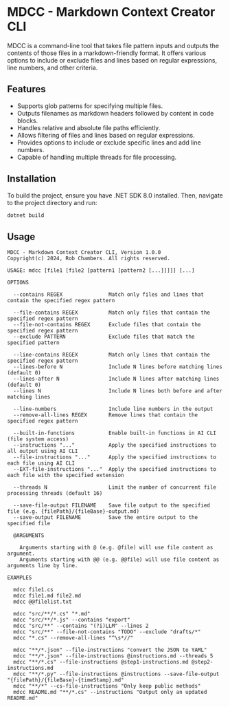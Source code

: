 # MDCC - Markdown Context Creator CLI

MDCC is a command-line tool that takes file pattern inputs and outputs the contents of those files in a markdown-friendly format. It offers various options to include or exclude files and lines based on regular expressions, line numbers, and other criteria.

## Features
- Supports glob patterns for specifying multiple files.
- Outputs filenames as markdown headers followed by content in code blocks.
- Handles relative and absolute file paths efficiently.
- Allows filtering of files and lines based on regular expressions.
- Provides options to include or exclude specific lines and add line numbers.
- Capable of handling multiple threads for file processing.

## Installation
To build the project, ensure you have .NET SDK 8.0 installed. Then, navigate to the project directory and run:

```bash
dotnet build
```

## Usage

```plaintext
MDCC - Markdown Context Creator CLI, Version 1.0.0
Copyright(c) 2024, Rob Chambers. All rights reserved.

USAGE: mdcc [file1 [file2 [pattern1 [pattern2 [...]]]]] [...]

OPTIONS

  --contains REGEX               Match only files and lines that contain the specified regex pattern

  --file-contains REGEX          Match only files that contain the specified regex pattern
  --file-not-contains REGEX      Exclude files that contain the specified regex pattern
  --exclude PATTERN              Exclude files that match the specified pattern

  --line-contains REGEX          Match only lines that contain the specified regex pattern
  --lines-before N               Include N lines before matching lines (default 0)
  --lines-after N                Include N lines after matching lines (default 0)
  --lines N                      Include N lines both before and after matching lines

  --line-numbers                 Include line numbers in the output
  --remove-all-lines REGEX       Remove lines that contain the specified regex pattern

  --built-in-functions           Enable built-in functions in AI CLI (file system access)
  --instructions "..."           Apply the specified instructions to all output using AI CLI
  --file-instructions "..."      Apply the specified instructions to each file using AI CLI
  --EXT-file-instructions "..."  Apply the specified instructions to each file with the specified extension

  --threads N                    Limit the number of concurrent file processing threads (default 16)

  --save-file-output FILENAME    Save file output to the specified file (e.g. {filePath}/{fileBase}-output.md)
  --save-output FILENAME         Save the entire output to the specified file

  @ARGUMENTS

    Arguments starting with @ (e.g. @file) will use file content as argument.
    Arguments starting with @@ (e.g. @@file) will use file content as arguments line by line.

EXAMPLES

  mdcc file1.cs
  mdcc file1.md file2.md
  mdcc @@filelist.txt

  mdcc "src/**/*.cs" "*.md"
  mdcc "src/**/*.js" --contains "export"
  mdcc "src/**" --contains "(?i)LLM" --lines 2
  mdcc "src/**" --file-not-contains "TODO" --exclude "drafts/*"
  mdcc "*.cs" --remove-all-lines "^\s*//"

  mdcc "**/*.json" --file-instructions "convert the JSON to YAML"
  mdcc "**/*.json" --file-instructions @instructions.md --threads 5
  mdcc "**/*.cs" --file-instructions @step1-instructions.md @step2-instructions.md
  mdcc "**/*.py" --file-instructions @instructions --save-file-output "{filePath}/{fileBase}-{timeStamp}.md"
  mdcc "**/*" --cs-file-instructions "Only keep public methods"
  mdcc README.md "**/*.cs" --instructions "Output only an updated README.md"
```
